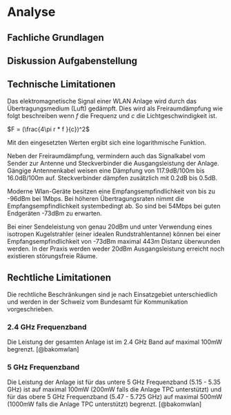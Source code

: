 

# Analyse

## Fachliche Grundlagen

<!-- Beschreibung des vorliegenden Materials zum Problem 
Was sagt das Schrifttum aus? Wie können die Aussagen geordnet werden?
-->

<!-- Definitionen wichtigstes begriffliches Handwerkszeug definieren. Umfangreiche Definitionslisten in den Anhang übernehmen
-->

## Diskussion Aufgabenstellung

<!-- Beschreibung der Aufgabe oder des Problems und evtl. eine geschichtliche Einordnung des Themas (kann auch Teil der Einleitung sein). -->


## Technische Limitationen
<!-- Was ist bekannt, wo können wir ansetzten -->

<!-- Ergebnis und Diskussion des vorliegenden Materials
Kritische Auseinandersetzung mit dem vorliegenden Material. Gibt es Hinweise auf Widersprüche, offene Fragen oder gänzlich unbearbeitete Felder? Schlussfolgerungen daraus ziehen und das (Zwischen-)Ergebnis zusammenfassen.
-->

<!-- http://www.bb-elec.com/Learning-Center/All-White-Papers/Wireless-Cellular/Wireless-Antenna-Installation-Guide-10-Tips-for-Ma.aspx -->

<!-- http://de.wikipedia.org/wiki/Freiraumd%C3%A4mpfung -->

Das elektromagnetische Signal einer WLAN Anlage wird durch das Übertragungsmedium (Luft) gedämpft. Dies wird als Freiraumdämpfung wie folgt beschreiben wenn $f$ die Frequenz und $c$ die Lichtgeschwindigkeit ist. 

$F = (\frac{4\pi r * f }{c})^2$

Mit den eingesetzten Werten ergibt sich eine logarithmische Funktion.
<!-- Bild der Kurve-->

Neben der Freiraumdämpfung, vermindern auch das Signalkabel vom Sender zur Antenne und Steckverbinder die Ausgangsleistung der Anlage. Gängige Antennenkabel weisen eine Dämpfung von 117.9dB/100m bis 16.0dB/100m auf.<!-- http://www.profi-wlan.de/info_pages.php/pages_id/13 --> Steckverbinder dämpfen zusätzlich mit 0.2dB bis 0.5dB.

Moderne Wlan-Geräte besitzen eine Empfangsempfindlichkeit von bis zu -96dBm bei 1Mbps. Bei höheren Übertragungsraten nimmt die Empfangsempfindlichkeit systembedingt ab. So sind bei 54Mbps bei guten Endgeräten -73dBm zu erwarten.

Bei einer Sendeleistung von genau 20dBm und unter Verwendung eines isotropen Kugelstrahler (einer idealen Rundstrahlentanne) können bei einer Empfangsempfindlichkeit von -73dBm maximal 443m Distanz überwunden werden. In der Praxis werden weder 20dBm Ausgangsleistung erreicht noch existieren störungsfreie Räume. 


## Rechtliche Limitationen
Die rechtliche Beschränkungen sind je nach Einsatzgebiet unterschiedlich und werden in der Schweiz vom Bundesamt für Kommunikation vorgeschrieben.

### 2.4 GHz Frequenzband
Die Leistung der gesamten Anlage ist im 2.4 GHz Band auf maximal 100mW begrenzt. [@bakomwlan]

### 5 GHz Frequenzband
Die Leistung der Anlage ist für das untere 5 GHz Frequenzband (5.15 - 5.35 GHz) ist auf maximal 100mW (200mW falls die Anlage TPC unterstützt) und für das obere 5 GHz Frequenzband (5.47 - 5.725 GHz) auf maximal 500mW (1000mW falls die Anlage TPC unterstützt) begrenzt. [@bakomwlan]